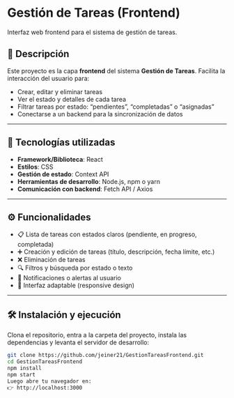 # Gestión de Tareas (Frontend)

Interfaz web frontend para el sistema de gestión de tareas.

## 📌 Descripción

Este proyecto es la capa **frontend** del sistema **Gestión de Tareas**. Facilita la interacción del usuario para:

- Crear, editar y eliminar tareas
- Ver el estado y detalles de cada tarea
- Filtrar tareas por estado: “pendientes”, “completadas” o “asignadas”
- Conectarse a un backend para la sincronización de datos

---

## 🚀 Tecnologías utilizadas

- **Framework/Biblioteca**: React 
- **Estilos**: CSS 
- **Gestión de estado**: Context API 
- **Herramientas de desarrollo**: Node.js, npm o yarn
- **Comunicación con backend**: Fetch API / Axios

---

## ⚙️ Funcionalidades

- 📋 Lista de tareas con estados claros (pendiente, en progreso, completada)
- ➕ Creación y edición de tareas (título, descripción, fecha límite, etc.)
- ❌ Eliminación de tareas
- 🔍 Filtros y búsqueda por estado o texto
- 🔔 Notificaciones o alertas al usuario
- 📱 Interfaz adaptable (responsive design)

---
## 🛠️ Instalación y ejecución

Clona el repositorio, entra a la carpeta del proyecto, instala las dependencias y levanta el servidor de desarrollo:

```bash
git clone https://github.com/jeiner21/GestionTareasFrontend.git
cd GestionTareasFrontend
npm install
npm start  
Luego abre tu navegador en:
👉 http://localhost:3000
